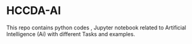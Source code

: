 # HCCDA-AI
This repo contains python codes , Jupyter notebook related to Artificial Intelligence (Ai) with different Tasks and examples.
